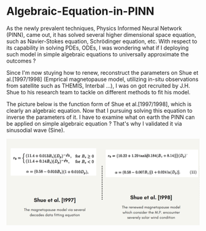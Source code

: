 # Algebraic-Equation-in-PINN

As the newly prevalent techniques, Physics Informed Neural Network (PINN), came out, it has solved several higher dimensional space equation, such as Navier-Stokes 
equation, Schrödinger equation, etc. With respect to its capability in solving PDEs, ODEs, I was wondering what if I deploying such model in simple algebraic equations
to universally approximate the outcomes ? 

Since I'm now stuying how to renew, reconstruct the parameters on Shue et al.[1997/1998] (Emprical magnetopause model, utilizing in-situ observations from satellite
such as THEMIS, Interbal ...), I was on got recruited by J.H. Shue to his research team to tackle on different methods to fit his model. 

The picture below is the function form of Shue et al.[1997/1998], which is clearly an algebraic equation. Now that I pursuing solving this equation to inverse the 
parameters of it. I have to examine what on earth the PINN can be applied on simple algebraic equation ? That's why I validated it via sinusodial wave (Sine).



![alt text for screen readers](https://github.com/KozakHou/Algebraic-Equation-in-PINN/blob/main/Shue%20et%20al%201997%20%26%201998.png)
